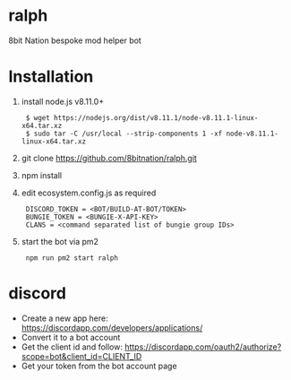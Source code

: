 # ralph

8bit Nation bespoke mod helper bot

# Installation

1. install node.js v8.11.0+

        $ wget https://nodejs.org/dist/v8.11.1/node-v8.11.1-linux-x64.tar.xz
        $ sudo tar -C /usr/local --strip-components 1 -xf node-v8.11.1-linux-x64.tar.xz 

2. git clone https://github.com/8bitnation/ralph.git
3. npm install
4. edit ecosystem.config.js as required

        DISCORD_TOKEN = <BOT/BUILD-AT-BOT/TOKEN>
        BUNGIE_TOKEN = <BUNGIE-X-API-KEY>
        CLANS = <command separated list of bungie group IDs>

5. start the bot via pm2 

        npm run pm2 start ralph

# discord

- Create a new app here: https://discordapp.com/developers/applications/
- Convert it to a bot account
- Get the client id and follow: https://discordapp.com/oauth2/authorize?scope=bot&client_id=CLIENT_ID
- Get your token from the bot account page
